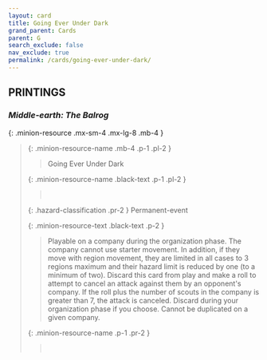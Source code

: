 ```yaml
---
layout: card
title: Going Ever Under Dark
grand_parent: Cards
parent: G
search_exclude: false
nav_exclude: true
permalink: /cards/going-ever-under-dark/
---
```


## PRINTINGS


### _Middle-earth: The Balrog_

{: .minion-resource .mx-sm-4 .mx-lg-8 .mb-4 }
> {: .minion-resource-name .mb-4 .p-1 .pl-2 }
> > <div class="hazard-mp"></div>
> > <div class="card-name">Going Ever Under Dark</div>
>
> {: .minion-resource-name .black-text .p-1 .pl-2 }
> > &nbsp;
>
> {: .hazard-classification .pr-2 }
> Permanent-event
>
> {: .minion-resource-text .black-text .p-2 }
> > Playable on a company during the organization phase. The company cannot use starter movement. In addition, if they move with region movement, they are limited in all cases to 3 regions maximum and their hazard limit is reduced by one (to a minimum of two). Discard this card from play and make a roll to attempt to cancel an attack against them by an opponent's company. If the roll plus the number of scouts in the company is greater than 7, the attack is canceled. Discard during your organization phase if you choose. Cannot be duplicated on a given company. 
> 
> {: .minion-resource-name .p-1 .pr-2 }
> > <div class="card-shield"></div>
> > <div class="card-corruption-white">&nbsp;</div>

